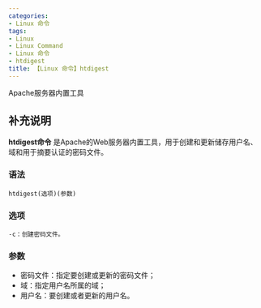 ```yaml
---
categories:
- Linux 命令
tags:
- Linux
- Linux Command
- Linux 命令
- htdigest
title: 【Linux 命令】htdigest
---
```


Apache服务器内置工具

## 补充说明

**htdigest命令** 是Apache的Web服务器内置工具，用于创建和更新储存用户名、域和用于摘要认证的密码文件。

###  语法

```shell
htdigest(选项)(参数)
```

###  选项

```shell
-c：创建密码文件。
```

###  参数

*   密码文件：指定要创建或更新的密码文件；
*   域：指定用户名所属的域；
*   用户名：要创建或者更新的用户名。


<!-- Linux命令行搜索引擎：https://jaywcjlove.github.io/linux-command/ -->